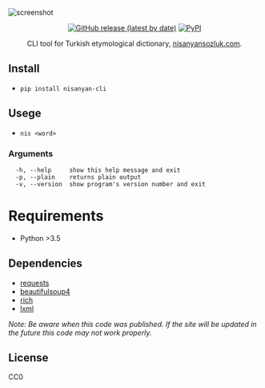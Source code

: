 ![screenshot](https://user-images.githubusercontent.com/16024979/135755755-d2142825-a0ad-4c1d-a6a7-5cedbce716a4.png)

<div align="center">
<a href="https://github.com/agmmnn/lugatim-cli">
<img alt="GitHub release (latest by date)" src="https://img.shields.io/github/v/release/agmmnn/nisanyan-cli"></a>
<a href="https://pypi.org/project/lugatim-cli/">
<img alt="PyPI" src="https://img.shields.io/pypi/v/nisanyan-cli"></a>

CLI tool for Turkish etymological dictionary, [nisanyansozluk.com](https://www.nisanyansozluk.com/).

</div>

## Install

- `pip install nisanyan-cli`

## Usege

- `nis <word>`

### Arguments

```
  -h, --help     show this help message and exit
  -p, --plain    returns plain output
  -v, --version  show program's version number and exit
```

# Requirements

- Python >3.5

## Dependencies

- [requests](https://pypi.org/project/requests/)
- [beautifulsoup4](https://pypi.org/project/beautifulsoup4/)
- [rich](https://pypi.org/project/rich/)
- [lxml](https://pypi.org/project/lxml/)

_Note: Be aware when this code was published. If the site will be updated in the future this code may not work properly._

## License

CC0
